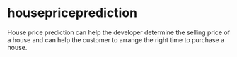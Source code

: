 # housepriceprediction
House price prediction can help the developer determine the selling price of a house and can help the customer to arrange the right time to purchase a house.
